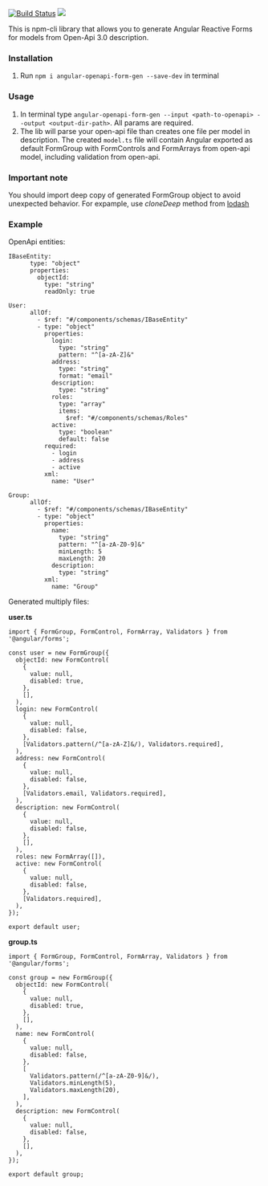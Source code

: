 [![Build Status](https://travis-ci.org/fiorsaoirse/angular-openapi-forms-gen.svg?branch=master)](https://travis-ci.org/fiorsaoirse/angular-openapi-forms-gen)
<a href="https://codeclimate.com/github/fiorsaoirse/angular-openapi-forms-gen/maintainability"><img src="https://api.codeclimate.com/v1/badges/6d1fc8b0ef0b27065dad/maintainability" /></a>

This is npm-cli library that allows you to generate Angular Reactive Forms for models from Open-Api 3.0 description.


### Installation
1. Run `npm i angular-openapi-form-gen --save-dev` in terminal

### Usage
1. In terminal type `angular-openapi-form-gen --input <path-to-openapi> --output <output-dir-path>`. All params are required.
2. The lib will parse your open-api file than creates one file per model in description. The created `model.ts` file will contain Angular exported as default FormGroup with FormControls and FormArrays from open-api model, including validation from open-api.

### Important note
You should import deep copy of generated FormGroup object to avoid unexpected behavior.
For expample, use *cloneDeep* method from [lodash](https://lodash.com/docs)

### Example

OpenApi entities:

```
IBaseEntity:
      type: "object"
      properties:
        objectId:
          type: "string"
          readOnly: true

User:
      allOf:
        - $ref: "#/components/schemas/IBaseEntity"
        - type: "object"
          properties:
            login:
              type: "string"
              pattern: "^[a-zA-Z]&"
            address:
              type: "string"
              format: "email"
            description:
              type: "string"
            roles:
              type: "array"
              items:
                $ref: "#/components/schemas/Roles"
            active:
              type: "boolean"
              default: false
          required:
            - login
            - address
            - active
          xml:
            name: "User"

Group:
      allOf:
        - $ref: "#/components/schemas/IBaseEntity"
        - type: "object"
          properties:
            name:
              type: "string"
              pattern: "^[a-zA-Z0-9]&"
              minLength: 5
              maxLength: 20
            description:
              type: "string"
          xml:
            name: "Group"
```

Generated multiply files:

**user.ts**

```
import { FormGroup, FormControl, FormArray, Validators } from '@angular/forms';

const user = new FormGroup({
  objectId: new FormControl(
    {
      value: null,
      disabled: true,
    },
    [],
  ),
  login: new FormControl(
    {
      value: null,
      disabled: false,
    },
    [Validators.pattern(/^[a-zA-Z]&/), Validators.required],
  ),
  address: new FormControl(
    {
      value: null,
      disabled: false,
    },
    [Validators.email, Validators.required],
  ),
  description: new FormControl(
    {
      value: null,
      disabled: false,
    },
    [],
  ),
  roles: new FormArray([]),
  active: new FormControl(
    {
      value: null,
      disabled: false,
    },
    [Validators.required],
  ),
});

export default user;

```

**group.ts**

```
import { FormGroup, FormControl, FormArray, Validators } from '@angular/forms';

const group = new FormGroup({
  objectId: new FormControl(
    {
      value: null,
      disabled: true,
    },
    [],
  ),
  name: new FormControl(
    {
      value: null,
      disabled: false,
    },
    [
      Validators.pattern(/^[a-zA-Z0-9]&/),
      Validators.minLength(5),
      Validators.maxLength(20),
    ],
  ),
  description: new FormControl(
    {
      value: null,
      disabled: false,
    },
    [],
  ),
});

export default group;
```
